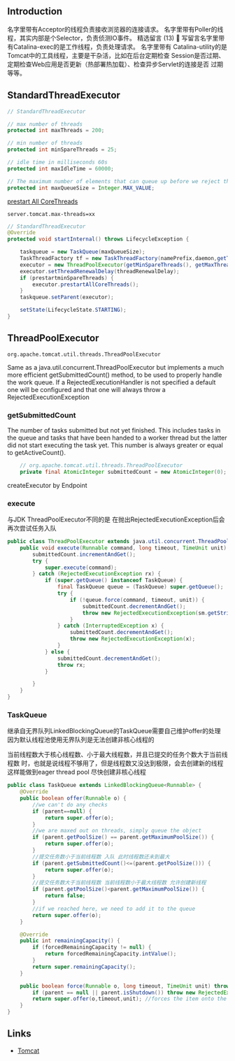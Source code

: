 ## Introduction

名字里带有Acceptor的线程负责接收浏览器的连接请求。
名字里带有Poller的线程，其实内部是个Selector，负责侦测IO事件。
精选留言 (13)  写留言名字里带有Catalina-exec的是工作线程，负责处理请求。
名字里带有 Catalina-utility的是Tomcat中的工具线程，主要是干杂活，比如在后台定期检查
Session是否过期、定期检查Web应用是否更新（热部署热加载）、检查异步Servlet的连接是否
过期等等。

## StandardThreadExecutor

```java
// StandardThreadExecutor

// max number of threads
protected int maxThreads = 200;

// min number of threads
protected int minSpareThreads = 25;

// idle time in milliseconds 60s
protected int maxIdleTime = 60000;

// The maximum number of elements that can queue up before we reject them
protected int maxQueueSize = Integer.MAX_VALUE;
```

[prestart All CoreThreads](/docs/CS/Java/JDK/Concurrency/ThreadPoolExecutor.md?id=prestartCoreThread)

```properties
server.tomcat.max-threads=xx
```

```java
// StandardThreadExecutor
@Override
protected void startInternal() throws LifecycleException {

    taskqueue = new TaskQueue(maxQueueSize);
    TaskThreadFactory tf = new TaskThreadFactory(namePrefix,daemon,getThreadPriority());
    executor = new ThreadPoolExecutor(getMinSpareThreads(), getMaxThreads(), maxIdleTime, TimeUnit.MILLISECONDS,taskqueue, tf);
    executor.setThreadRenewalDelay(threadRenewalDelay);
    if (prestartminSpareThreads) {
        executor.prestartAllCoreThreads();
    }
    taskqueue.setParent(executor);

    setState(LifecycleState.STARTING);
}
```

## ThreadPoolExecutor

`org.apache.tomcat.util.threads.ThreadPoolExecutor`

Same as a java.util.concurrent.ThreadPoolExecutor but implements a much more efficient getSubmittedCount() method, to be used to properly handle the work queue. 
If a RejectedExecutionHandler is not specified a default one will be configured and that one will always throw a RejectedExecutionException

### getSubmittedCount

The number of tasks submitted but not yet finished. 
This includes tasks in the queue and tasks that have been handed to a worker thread but the latter did not start executing the task yet. 
This number is always greater or equal to getActiveCount().

```java
    // org.apache.tomcat.util.threads.ThreadPoolExecutor
    private final AtomicInteger submittedCount = new AtomicInteger(0);
```

createExecutor by Endpoint

### execute


与JDK ThreadPoolExecutor不同的是 在抛出RejectedExecutionException后会再次尝试任务入队

```java
public class ThreadPoolExecutor extends java.util.concurrent.ThreadPoolExecutor {
    public void execute(Runnable command, long timeout, TimeUnit unit) {
        submittedCount.incrementAndGet();
        try {
            super.execute(command);
        } catch (RejectedExecutionException rx) {
            if (super.getQueue() instanceof TaskQueue) {
                final TaskQueue queue = (TaskQueue) super.getQueue();
                try {
                    if (!queue.force(command, timeout, unit)) {
                        submittedCount.decrementAndGet();
                        throw new RejectedExecutionException(sm.getString("threadPoolExecutor.queueFull"));
                    }
                } catch (InterruptedException x) {
                    submittedCount.decrementAndGet();
                    throw new RejectedExecutionException(x);
                }
            } else {
                submittedCount.decrementAndGet();
                throw rx;
            }

        }
    }
} 
```

### TaskQueue

继承自无界队列LinkedBlockingQueue的TaskQueue需要自己维护offer的处理
因为默认线程池使用无界队列是无法创建非核心线程的

当前线程数大于核心线程数、小于最大线程数，并且已提交的任务个数大于当前线程数
时，也就是说线程不够用了，但是线程数又没达到极限，会去创建新的线程 这样能做到eager thread pool 尽快创建非核心线程

```java
public class TaskQueue extends LinkedBlockingQueue<Runnable> {
    @Override
    public boolean offer(Runnable o) {
        //we can't do any checks
        if (parent==null) {
            return super.offer(o);
        }
        //we are maxed out on threads, simply queue the object
        if (parent.getPoolSize() == parent.getMaximumPoolSize()) {
            return super.offer(o);
        }
        //提交任务数小于当前线程数 入队 此时线程数还未到最大
        if (parent.getSubmittedCount()<=(parent.getPoolSize())) {
            return super.offer(o);
        }
        //提交任务数大于当前线程数 当前线程数小于最大线程数 允许创建新线程
        if (parent.getPoolSize()<parent.getMaximumPoolSize()) {
            return false;
        }
        //if we reached here, we need to add it to the queue
        return super.offer(o);
    }

    @Override
    public int remainingCapacity() {
        if (forcedRemainingCapacity != null) {
            return forcedRemainingCapacity.intValue();
        }
        return super.remainingCapacity();
    }

    public boolean force(Runnable o, long timeout, TimeUnit unit) throws InterruptedException {
        if (parent == null || parent.isShutdown()) throw new RejectedExecutionException(sm.getString("taskQueue.notRunning"));
        return super.offer(o,timeout,unit); //forces the item onto the queue, to be used if the task is rejected
    }
}
```

## Links

- [Tomcat](/docs/CS/Java/Tomcat/Tomcat.md)
